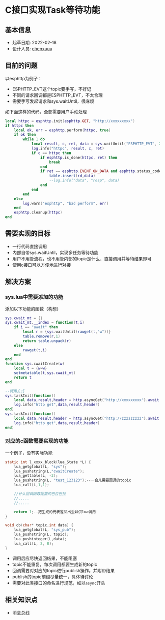 # C接口实现Task等待功能

## 基本信息

- 起草日期: 2022-02-18
- 设计人员: [chenxuuu](https://github.com/chenxuuu)

## 目前的问题

以esphttp为例子：

- ESPHTTP_EVT这个topic要手写，不好记
- 不同的请求回调都是ESPHTTP_EVT，不太合理
- 需要手写发起请求和sys.waitUntil，很麻烦

如下面这样的代码，全部需要用户手动处理

```lua
local httpc = esphttp.init(esphttp.GET, "http://xxxxxxxxx")
if httpc then
    local ok, err = esphttp.perform(httpc, true)
    if ok then
        while 1 do
            local result, c, ret, data = sys.waitUntil("ESPHTTP_EVT", 20000)
            log.info("httpc", result, c, ret)
            if c == httpc then
                if esphttp.is_done(httpc, ret) then
                    break
                end
                if ret == esphttp.EVENT_ON_DATA and esphttp.status_code(httpc) == 200 then
                    table.insert(rd,data)
                    --log.info("data", "resp", data)
                end
            end
        end
    else
        log.warn("esphttp", "bad perform", err)
    end
    esphttp.cleanup(httpc)
end
```

## 需要实现的目标

- 一行代码直接调用
- 内部自带sys.waitUntil，实现多任务等待功能
- 用户不用管流程，也不用管内部的topic是什么，直接调用并等待结果即可
- 使用c接口可以方便地进行对接

## 解决方案

### sys.lua中需要添加的功能

添加以下功能的函数（构想）

```lua
sys.cwait_mt = {}
sys.cwait_mt.__index = function(t,i)
    if i == "await" then
        local r = {sys.waitUntil(rawget(t,"w"))}
        table.remove(r,1)
        return table.unpack(r)
    else
        rawget(t,i)
    end
end
function sys.cwaitCreate(w)
    local t = {w=w}
    setmetatable(t,sys.cwait_mt)
    return t
end

--调用方式
sys.taskInit(function()
    local data,result,header = http.asyncGet("http://xxxxxxxxx").await
    log.info("http get",data,result,header)
end)
sys.taskInit(function()
    local data,result,header = http.asyncGet("http://zzzzzzzzz").await
    log.info("http get",data,result,header)
end)
```

### 对应的c函数需要实现的功能

一个例子，没有实际功能

```c
static int l_xxxx_block(lua_State *L) {
    lua_getglobal(L, "sys");
    lua_pushstring(L,"cwaitCreate");
    lua_gettable(L, -2);
    lua_pushstring(L, "test_123123");--一会儿需要回调的topic
    lua_call(L,1,1);

    //什么回调函数配置的巴拉巴拉
    //.....
    //.....

    return 1;--把生成的元表返回出去以供lua调用
}

void cb(char* topic,int data) {
    lua_getglobal(L, "sys_pub");
    lua_pushstring(L, topic);
    lua_pushinteger(L,data);
    lua_call(L, 2, 0);
}
```

- 调用后应尽快返回结果，不能阻塞
- topic不能重复，每次调用都要生成新的topic
- 回调需要对对应的topic进行publish操作，并附带结果
- publish的topic前缀尽量统一，具体待讨论
- 需要对此类接口的命名进行规范，如以`async`开头

## 相关知识点

- 消息总线
